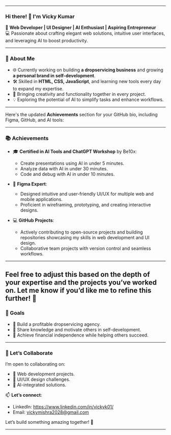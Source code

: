 <!--- 👋 Hi, I’m @vickymishra310
- 👀 I’m interested in ...
- 🌱 I’m currently learning ...
- 💞️ I’m looking to collaborate on ...
- 📫 How to reach me ...
- 😄 Pronouns: ...
- ⚡ Fun fact: ... --->

<!---
vickymishra310/vickymishra310 is a ✨ special ✨ repository because its `README.md` (this file) appears on your GitHub profile.
You can click the Preview link to take a look at your changes.
--->


---

### Hi there! 👋 I'm **Vicky Kumar**  

🚀 **Web Developer | UI Designer | AI Enthusiast | Aspiring Entrepreneur**  
💻 Passionate about crafting elegant web solutions, intuitive user interfaces, and leveraging AI to boost productivity.  

---

### 🌟 About Me  
- 🌐 Currently working on building **a dropservicing business** and growing **a personal brand in self-development**.  
- 🛠️ Skilled in **HTML, CSS, JavaScript**, and learning new tools every day to expand my expertise.  
- 🎨 Bringing creativity and functionality together in every project.  
- 💡 Exploring the potential of AI to simplify tasks and enhance workflows.  

---

Here's the updated **Achievements** section for your GitHub bio, including Figma, GitHub, and AI tools:  

---

### 📚 Achievements  
- 🎓 **Certified in AI Tools and ChatGPT Workshop** by Be10x:  
  - Create presentations using AI in under 5 minutes.  
  - Analyze data with AI in under 30 minutes.  
  - Code and debug with AI in under 10 minutes.  

- 🎨 **Figma Expert**:  
  - Designed intuitive and user-friendly UI/UX for multiple web and mobile applications.  
  - Proficient in wireframing, prototyping, and creating interactive designs.  

- 💻 **GitHub Projects**:  
  - Actively contributing to open-source projects and building repositories showcasing my skills in web development and UI design.  
  - Collaborative team projects with version control and seamless workflows.  

---

Feel free to adjust this based on the depth of your expertise and the projects you’ve worked on. Let me know if you’d like me to refine this further! 🚀
---

### 🚀 Goals  
- 🌟 Build a profitable dropservicing agency.  
- 🧠 Share knowledge and motivate others in self-development.  
- 💼 Achieve financial independence while helping others succeed.  

---

### 🤝 Let’s Collaborate  
I’m open to collaborating on:  
- 🌟 Web development projects.  
- 🧩 UI/UX design challenges.  
- 🤖 AI-integrated solutions.  

📫 **Let’s connect**:  
- LinkedIn: https://www.linkedin.com/in/vickyk01/ 
- Email: vickymishra2028@gmail.com 

Let’s build something amazing together! 🌟  

---
